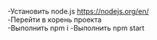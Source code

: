 -Установить node.js  https://nodejs.org/en/  
-Перейти в корень проекта  
-Выполнить npm i
-Выполнить npm start 
